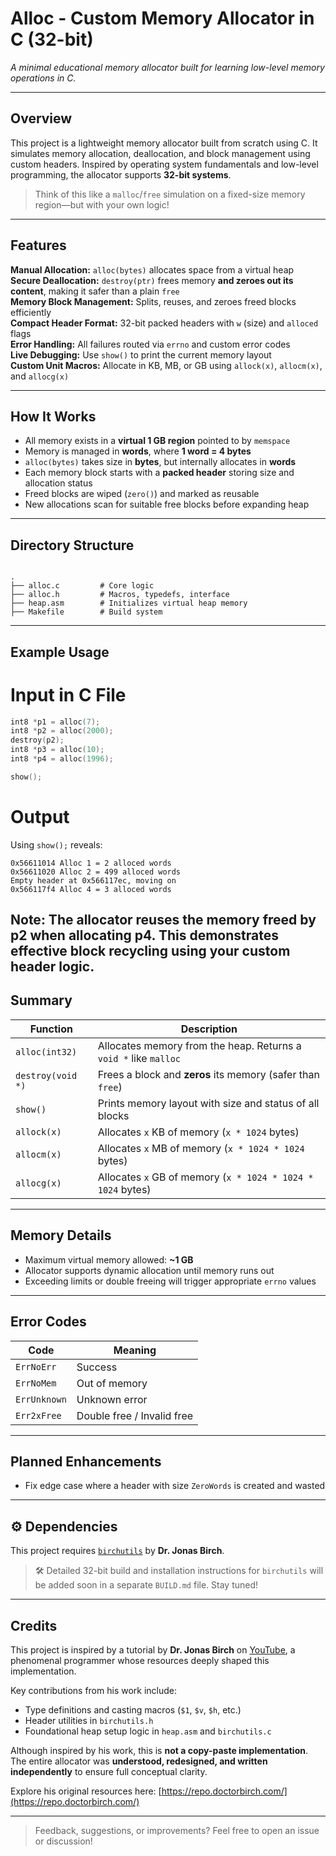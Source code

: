 
# Alloc - Custom Memory Allocator in C (32-bit)

*A minimal educational memory allocator built for learning low-level memory operations in C.*

---

##  Overview

This project is a lightweight memory allocator built from scratch using C. It simulates memory allocation, deallocation, and block management using custom headers. Inspired by operating system fundamentals and low-level programming, the allocator supports **32-bit systems**.

> Think of this like a `malloc`/`free` simulation on a fixed-size memory region—but with your own logic!

---

##  Features

 **Manual Allocation:** `alloc(bytes)` allocates space from a virtual heap  
 **Secure Deallocation:** `destroy(ptr)` frees memory **and zeroes out its content**, making it safer than a plain `free`  
 **Memory Block Management:** Splits, reuses, and zeroes freed blocks efficiently  
 **Compact Header Format:** 32-bit packed headers with `w` (size) and `alloced` flags  
 **Error Handling:** All failures routed via `errno` and custom error codes  
 **Live Debugging:** Use `show()` to print the current memory layout  
 **Custom Unit Macros:** Allocate in KB, MB, or GB using `allock(x)`, `allocm(x)`, and `allocg(x)`

---

##  How It Works

- All memory exists in a **virtual 1 GB region** pointed to by `memspace`
- Memory is managed in **words**, where **1 word = 4 bytes**
- `alloc(bytes)` takes size in **bytes**, but internally allocates in **words**
- Each memory block starts with a **packed header** storing size and allocation status
- Freed blocks are wiped (`zero()`) and marked as reusable
- New allocations scan for suitable free blocks before expanding heap

---

##  Directory Structure

```

.
├── alloc.c         # Core logic
├── alloc.h         # Macros, typedefs, interface
├── heap.asm        # Initializes virtual heap memory
├── Makefile        # Build system

````
---

## Example Usage

# Input in C File

```c
int8 *p1 = alloc(7);
int8 *p2 = alloc(2000);
destroy(p2);
int8 *p3 = alloc(10);
int8 *p4 = alloc(1996);

show();
```

# Output

Using `show();` reveals:

```
0x56611014 Alloc 1 = 2 alloced words
0x56611020 Alloc 2 = 499 alloced words
Empty header at 0x566117ec, moving on
0x566117f4 Alloc 4 = 3 alloced words
```
Note:
The allocator reuses the memory freed by p2 when allocating p4. This demonstrates effective block recycling using your custom header logic.
---

##  Summary

| Function          | Description                                                      |
| ----------------- | ---------------------------------------------------------------- |
| `alloc(int32)`    | Allocates memory from the heap. Returns a `void *` like `malloc` |
| `destroy(void *)` | Frees a block and **zeros** its memory (safer than `free`)       |
| `show()`          | Prints memory layout with size and status of all blocks          |
| `allock(x)`       | Allocates `x` KB of memory (`x * 1024` bytes)                    |
| `allocm(x)`       | Allocates `x` MB of memory (`x * 1024 * 1024` bytes)             |
| `allocg(x)`       | Allocates `x` GB of memory (`x * 1024 * 1024 * 1024` bytes)      |

---

##  Memory Details

*  Maximum virtual memory allowed: **\~1 GB**
*  Allocator supports dynamic allocation until memory runs out
*  Exceeding limits or double freeing will trigger appropriate `errno` values

---

##  Error Codes

| Code         | Meaning                     |
| ------------ | --------------------------- |
| `ErrNoErr`   | Success                     |
| `ErrNoMem`   | Out of memory               |
| `ErrUnknown` | Unknown error               |
| `Err2xFree`  | Double free / Invalid free  |

---

##  Planned Enhancements

*  Fix edge case where a header with size `ZeroWords` is created and wasted

---

## ⚙ Dependencies

This project requires [`birchutils`](https://repo.doctorbirch.com/) by **Dr. Jonas Birch**.

> 🛠 Detailed 32-bit build and installation instructions for `birchutils` will be added soon in a separate `BUILD.md` file. Stay tuned!

---

##  Credits

This project is inspired by a tutorial by **Dr. Jonas Birch** on [YouTube](https://www.youtube.com/@dr-Jonas-Birch), a phenomenal programmer whose resources deeply shaped this implementation.

Key contributions from his work include:

* Type definitions and casting macros (`$1`, `$v`, `$h`, etc.)
* Header utilities in `birchutils.h`
* Foundational heap setup logic in `heap.asm` and `birchutils.c`

Although inspired by his work, this is **not a copy-paste implementation**.
The entire allocator was **understood, redesigned, and written independently** to ensure full conceptual clarity.

Explore his original resources here: [https://repo.doctorbirch.com/](https://repo.doctorbirch.com/)

---

>  Feedback, suggestions, or improvements? Feel free to open an issue or discussion!
